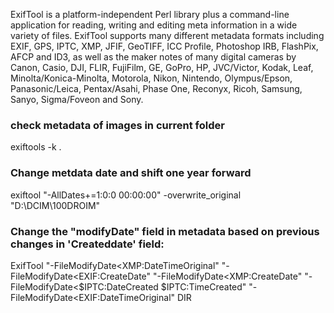 ExifTool is a platform-independent Perl library plus a command-line application for reading, writing and editing meta 
information in a wide variety of files. ExifTool supports many different metadata formats including EXIF, GPS, IPTC, XMP, JFIF,
GeoTIFF, ICC Profile, Photoshop IRB, FlashPix, AFCP and ID3, as well as the maker notes of many digital cameras by Canon, Casio, DJI,
FLIR, FujiFilm, GE, GoPro, HP, JVC/Victor, Kodak, Leaf, Minolta/Konica-Minolta, Motorola, Nikon, Nintendo, Olympus/Epson, Panasonic/Leica,
Pentax/Asahi, Phase One, Reconyx, Ricoh, Samsung, Sanyo, Sigma/Foveon and Sony.

### check metadata of images in current folder 
exiftools -k .

### Change metdata date and shift one year forward 

exiftool "-AllDates+=1:0:0 00:00:00"  -overwrite_original "D:\DCIM\100DROIM"


### Change the "modifyDate"  field in metadata based on previous changes in 'Createddate' field: 

ExifTool "-FileModifyDate<XMP:DateTimeOriginal" "-FileModifyDate<EXIF:CreateDate" "-FileModifyDate<XMP:CreateDate" "-FileModifyDate<$IPTC:DateCreated $IPTC:TimeCreated" "-FileModifyDate<EXIF:DateTimeOriginal" DIR
